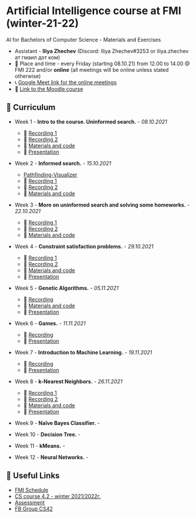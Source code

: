 # Artificial Intelligence course at FMI (winter-21-22)

AI for Bachelors of Computer Science - Materials and Exercises

- Assistant - **Iliya Zhechev** (Discord: Iliya Zhechev#3253 or iliya.zhechev ат гмаил дот ком)
- 📅 Place and time - every Friday (starting 08.10.21) from 12.00 to 14.00 @ FMI 222 and/or **online** (all meetings will be online unless stated otherwise)
- 📞 [Google Meet link for the online meetings](https://meet.google.com/ozv-vywy-shh)
- 🏫 [Link to the Moodle course](https://learn.fmi.uni-sofia.bg/course/view.php?id=7519)

## 🚩 Curriculum

- Week 1 - **Intro to the course. Uninformed search.** - _08.10.2021_
    - 🎥 [Recording 1](https://drive.google.com/file/d/1TClnNEoKCjHXLXNhtmNx08kL7JZBQ_M3/view?usp=sharing)
    - 🎥 [Recording 2](https://drive.google.com/file/d/1WK80YKMaT9h3F4ta8__6X6AP7t1prd1P/view?usp=sharing)
    - 📓 [Materials and code](./week-01.ipynb)
    - 📜 [Presentation](https://docs.google.com/presentation/d/1KtkNAgtE9IF6u5PVxx1yabhyQVLJ-Bks4KZF90ammz8/edit?usp=sharing)

- Week 2 - **Informed search.** - _15.10.2021_
    - [Pathfinding-Visualizer](https://clementmihailescu.github.io/Pathfinding-Visualizer/#)
    - 🎥 [Recording 1](https://drive.google.com/file/d/1CP8Lf0awts-vzMVs18m2Y7YVpfDCzZBk/view?usp=sharing)
    - 🎥 [Recording 2](https://drive.google.com/file/d/1aUL0K12ZRBpE-nanszZcx3nYSRLs8AT7/view?usp=sharing)
    - 📓 [Materials and code](./week-02.ipynb)

- Week 3 - **More on uninformed search and solving some homeworks.** - _22.10.2021_
    - 🎥 [Recording 1](https://drive.google.com/file/d/18vAeCnCcEcEwOc977g4UP9WZVgZoWbrW/view?usp=sharing)
    - 🎥 [Recording 2](https://drive.google.com/file/d/18eR5rP6bRJw4TrlZGP3XIdw88o-c8x3c/view?usp=sharing)
    - 📓 [Materials and code](./week-03.ipynb)


- Week 4 - **Constraint satisfaction problems.** - _29.10.2021_
    - 🎥 [Recording 1](https://drive.google.com/file/d/1cXtGnX1IbJ5YK8-OkxvQNVIYWngi2OuE/view?usp=sharing)
    - 🎥 [Recording 2](https://drive.google.com/file/d/1f1knoBSyIL5uksuxQCviJQbP45APolz7/view?usp=sharing)
    - 📓 [Materials and code](./week-04.ipynb)
    - 📜 [Presentation](https://docs.google.com/presentation/d/1yq_zox3ZJBvf4BTOz7fFzjsynMsvL9wwnFgjoI5UR7Y/edit?usp=sharing)


- Week 5 - **Genetic Algorithms.** - _05.11.2021_
    - 🎥 [Recording](https://drive.google.com/file/d/19cIAG92yv-Mn21_oFOxDQXo5-9xC-KS7/view?usp=sharing)
    - 📓 [Materials and code](./week-05.ipynb)
    - 📜 [Presentation](https://docs.google.com/presentation/d/1i1DuKFSsM085hdW0FPOII13ATIKmkhBNhrQG7HZ7iKM/edit?usp=sharing)


- Week 6 - **Games.** - _11.11.2021_
    - 🎥 [Recording](https://drive.google.com/file/d/144MlX1AdTBduBT-yvnyX6yMJyix6QdS6/view?usp=sharing)
    <!-- - 📓 [Materials and code](./week-06.ipynb) -->
    - 📜 [Presentation](https://docs.google.com/presentation/d/1RfEoiZ78uHCy5Lr-gVnHSe5eCerLtKYg7qQ3_r1FnSs/edit?usp=sharing)


- Week 7 - **Introduction to Machine Learning.** - _19.11.2021_
    - 🎥 [Recording](https://drive.google.com/file/d/1mgoXeaYAV2K9LEjS4NEKWnCDZqBtdmWN/view?usp=sharing)
    <!-- - 📓 [Materials and code](./week-07.ipynb) -->
    - 📜 [Presentation](https://docs.google.com/presentation/d/1vO1vBoXu8dU4z-C_jTTRa0ZHWyftkvY3USavoE-ItTg/edit?usp=sharing)


- Week 8 - **k-Nearest Neighbors.** - _26.11.2021_
    - 🎥 [Recording 1](https://drive.google.com/file/d/1uHd1R3KuVlPG42HFYW_ylOTYL5sl5l4o/view?usp=sharing)
    - 🎥 [Recording 2](https://drive.google.com/file/d/1cvESnCI-PFF445Hsvi5jwFyUuFcGwRG3/view?usp=sharing)
    - 📓 [Materials and code](./week-08.ipynb)
    - 📜 [Presentation](https://docs.google.com/presentation/d/1L4nXZllplDafPO9N252kdjzDiDTqIC7QhHsKxsW2UCs/edit?usp=sharing)


- Week 9 - **Naïve Bayes Classifier.** - 
- Week 10 - **Decision Tree.** - 
- Week 11 - **kMeans.** - 
- Week 12 - **Neural Networks.** - 


## 🔗 Useful Links
- [FMI Schedule](https://www.fmi.uni-sofia.bg/bg/razpis)
- [CS course 4.2 - winter 2021/2022г.](https://intranet.fmi.uni-sofia.bg/index.php/s/Rw1tgc1l5B6oRqu)
- [Assessment](https://docs.google.com/spreadsheets/d/1jmqFaE0jt4MGFxf6FJ27v5KDD3TXuxtP9gPW4IU0hWU/edit#gid=0)
- [FB Group CS42](https://www.facebook.com/groups/286189818690488)
